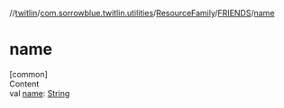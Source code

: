 //[twitlin](../../../index.md)/[com.sorrowblue.twitlin.utilities](../../index.md)/[ResourceFamily](../index.md)/[FRIENDS](index.md)/[name](name.md)



# name  
[common]  
Content  
val [name](name.md): [String](https://kotlinlang.org/api/latest/jvm/stdlib/kotlin/-string/index.html)  



